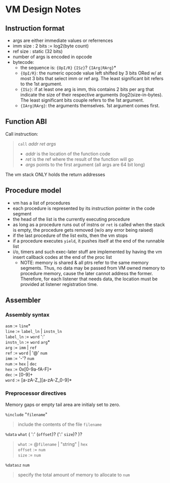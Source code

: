 # VM Design Notes

## Instruction format

* args are either immediate values or referrences
* imm size : 2 bits := log2(byte count)
* ref size : static (32 bits)
* number of args is encoded in opcode
* bytecode:
	* the sequence is: `{OpI/R}` `{ISz}`? `{IArg|RArg}`*
	* `{OpI/R}`: the numeric opcode value left shifted by 3 bits ORed w/ at most 3 bits that select imm or ref arg. The least significant bit refers to the 1st argument.
	* `{ISz}`: if at least one arg is imm, this contains 2 bits per arg that indicate the size of their respective arguments (log2(size-in-bytes). The least significant bits couple refers to the 1st argument.
	* `{IArg|RArg}`: the arguments themselves. 1st argument comes first.

## Function ABI

Call instruction:  
> `call` _addr_ _ret_ _args_  
> * _addr_ is the location of the function code
> * _ret_ is the ref where the result of the function will go
> * _args_ points to the first argument (all args are 64 bit long)

The vm stack ONLY holds the return addresses

## Procedure model

* vm has a list of procedures
* each procedure is represented by its instruction pointer in the code segment
* the head of the list is the currently executing procedure
* as long as a procedure runs out of instns or `ret` is called when the stack is empty, the procedure gets removed (w/o any error being raised)
* if the last procedure of the list exits, then the vm stops
* if a procedure executes `yield`, it pushes itself at the end of the runnable list
* i/o, timers and such exec-later stuff are implemented by having the vm insert callback codes at the end of the proc list
	* NOTE: memory is shared & all ptrs refer to the same memory segments. Thus, no data may be passed from VM owned memory to procedure memory, cause the later cannot address the former. Therefore, for each listener that needs data, the location must be provided at listener registration time.

## Assembler

### Assembly syntax
`asm` := `line`*  
`line` := `label_ln` | `instn_ln`  
`label_ln` := `word` ':'  
`instn_ln` := `word` `arg`*  
`arg` := `imm` | `ref`  
`ref` := `word` | '@' `num`  
`imm` := '-'? `num`  
`num` := `hex` | `dec`  
`hex` := 0x[0-9a-fA-F]+  
`dec` := [0-9]+  
`word` := [a-zA-Z_][a-zA-Z_0-9]*

### Preprocessor directives

Memory gaps or empty tail area are initialy set to zero.

`%include` "`filename`"  
> 	include the contents of the file `filename`

`%data` `what` ( ':' (`offset`)? (':' `size`)? )?  
> `what` := @`filename` | "string" | `hex`  
> `offset` := `num`  
> `size` := `num`

`%datasz` `num`
> specify the total amount of memory to allocate to `num`


